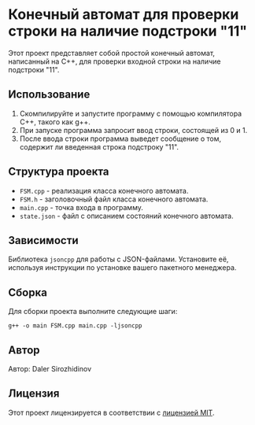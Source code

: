 <html lang="ru">
<body>
    <h1>Конечный автомат для проверки строки на наличие подстроки "11"</h1>
    <p>Этот проект представляет собой простой конечный автомат, написанный на C++, для проверки входной строки на наличие подстроки "11".</p>
    <h2>Использование</h2>
    <ol>
        <li>Скомпилируйте и запустите программу с помощью компилятора C++, такого как g++.</li>
        <li>При запуске программа запросит ввод строки, состоящей из 0 и 1.</li>
        <li>После ввода строки программа выведет сообщение о том, содержит ли введенная строка подстроку "11".</li>
    </ol>
    <h2>Структура проекта</h2>
    <ul>
        <li><code>FSM.cpp</code> - реализация класса конечного автомата.</li>
        <li><code>FSM.h</code> - заголовочный файл класса конечного автомата.</li>
        <li><code>main.cpp</code> - точка входа в программу.</li>
        <li><code>state.json</code> - файл с описанием состояний конечного автомата.</li>
    </ul>
    <h2>Зависимости</h2>
    <p>Библиотека <code>jsoncpp</code> для работы с JSON-файлами. Установите её, используя инструкции по установке вашего пакетного менеджера.</p>
    <h2>Сборка</h2>
    <p>Для сборки проекта выполните следующие шаги:</p>
    <pre><code>g++ -o main FSM.cpp main.cpp -ljsoncpp</code></pre>
    <h2>Автор</h2>
    <p>Автор: Daler Sirozhidinov</p>
    <h2>Лицензия</h2>
    <p>Этот проект лицензируется в соответствии с <a href="LICENSE">лицензией MIT</a>.</p>
</body>
</html>
